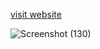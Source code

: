 [visit website](https://jerinjacob.me)


![Screenshot (130)](https://user-images.githubusercontent.com/82531317/160634807-7c0711e6-46c3-40fa-95e4-8588756ea428.png)
